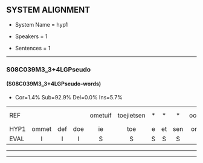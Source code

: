 
## SYSTEM ALIGNMENT

- System Name = hyp1

- Speakers = 1

- Sentences = 1

---

### S08C039M3_3+4LGPseudo

#### (S08C039M3_3+4LGPseudo-words)

- Cor=1.4%	Sub=92.9%	Del=0.0%	Ins=5.7%

|  |  |  |  |  |  |  |  |  |  |  |  |  |  |  |  |  |  |  |  |  |  |  |  |  |  |  |  |  |  |  |  |  |  |  |  |  |  |  |  |  |  |  |  |  |  |  |  |  |  |  |  |  |  |  |  |  |  |  |  |  |  |  |  |  |  |  |  |  |  |  |
|:--- |:---:|:---:|:---:|:---:|:---:|:---:|:---:|:---:|:---:|:---:|:---:|:---:|:---:|:---:|:---:|:---:|:---:|:---:|:---:|:---:|:---:|:---:|:---:|:---:|:---:|:---:|:---:|:---:|:---:|:---:|:---:|:---:|:---:|:---:|:---:|:---:|:---:|:---:|:---:|:---:|:---:|:---:|:---:|:---:|:---:|:---:|:---:|:---:|:---:|:---:|:---:|:---:|:---:|:---:|:---:|:---:|:---:|:---:|:---:|:---:|:---:|:---:|:---:|:---:|:---:|:---:|:---:|:---:|:---:|:---:|
| REF |  |  |  | ometuif | toejietsen | * | * | * | oonwijlen | jattesiet | nurudien | stoenydaas | deuveltek | * | * | juitonie | gevijdel | sidowaan | spekkeraai | wachteniek | verpierik | nappegreeuw | * | mantaroen |  | schielendaspen | * | crobeklunker | * | * | * | kabbestepen | * | * | verwarig*(verwarring) | ooiebiekje | fandelig | * | jalekrewen | smoralij | zeekvlachine | * | * | kanaroe | toineetlijgen | meitsegrok | * | kantelogsten | * | ondermind | * | choporatie | zennebral | ijraspangen | * | * | blottenduuf | girdofhaalder | tobbermoeit | poentalschouden | * | havedil | verbrakkertje | * | * | * | gerauwejaak | * | hapeneren | * |
| HYP1 | ommet | def | doe | ie | toe | e | et | sen | onwijlen | ja | tait | nedin | stunidant | deuveldek | jutem | jutoni | geveide | sudowan | spekurai | wahtenik | verpirik | naper | reeuw | mantaroen | schilden | dan | danspon | kroepe | on | klunker | kapen | stepen | verwarring | oiembiekje | van | deling | ja | jaleeben | s | mor | alle | zekef | wachine | kanaro | tohnit | lijgen | metsen | grok | kantel | oogsten | onderment | sho | pol | rati | zendenbraw | eras | pam | mu | wodenduf | gerdvalder | tobermu | bontalgouden | havil | havedil | voorbraken | verbrakertje | veran | wuak | han | ren |
| EVAL | I | I | I | S | S | S | S | S | S | S | S | S | S | S | S | S | S | S | S | S | S | S | S |  | I | S | S | S | S | S | S | S | S | S | S | S | S | S | S | S | S | S | S | S | S | S | S | S | S | S | S | S | S | S | S | S | S | S | S | S | S | S | S | S | S | S | S | S | S | S |
---

---
